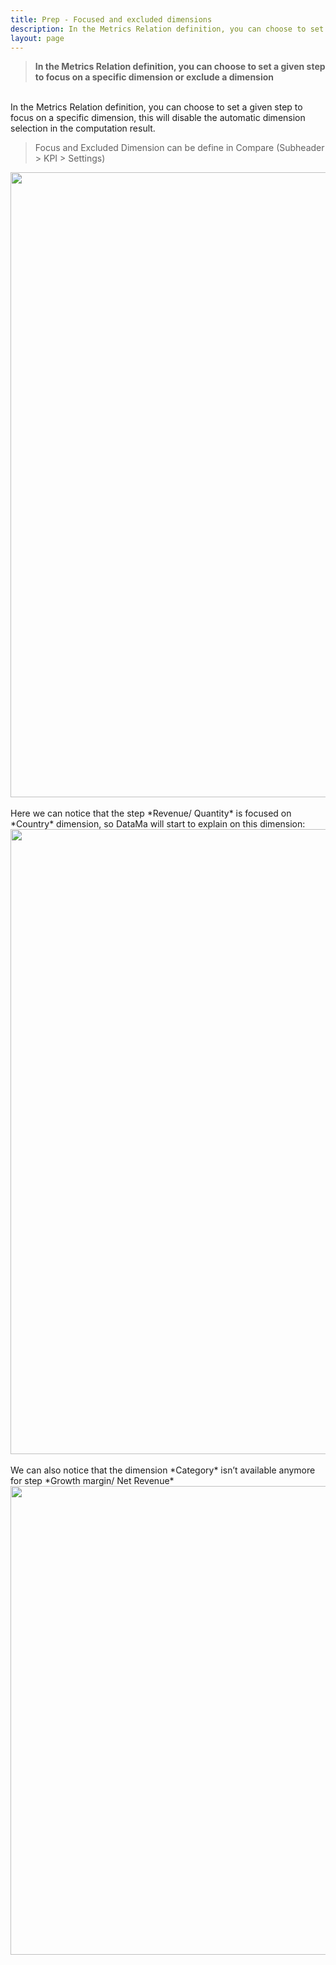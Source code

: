 ```yaml
---
title: Prep - Focused and excluded dimensions
description: In the Metrics Relation definition, you can choose to set a given step to focus on a specific dimension or exclude a dimension
layout: page
---
```


> **In the Metrics Relation definition, you can choose to set a given step to focus on a specific dimension or exclude a dimension**

<br>
In the Metrics Relation definition, you can choose to set a given step to focus on a specific dimension, this will disable the automatic dimension selection in the computation result.

> Focus and Excluded Dimension can be define in Compare (Subheader > KPI > Settings)

<center><img src="{{site.url}}/{{site.baseurl}}/core_app/new/prep/interface/images/prep_focusExcludeDimension.JPG" style="width:1000px;"/></center>

<br>
Here we can notice that the step *Revenue/ Quantity* is focused on *Country* dimension, so DataMa will start to explain on this dimension:

<center><img src="{{site.url}}/{{site.baseurl}}/core_app/new/prep/interface/images/prep_focusExcludeDimension2.JPG"  style="width:1000px;"/></center>
<br>
We can also notice that the dimension *Category* isn’t available anymore for step *Growth margin/ Net Revenue*


<center><img src="{{site.url}}/{{site.baseurl}}/core_app/new/prep/interface/images/prep_focusExcludeDimension3.jpg"   style="width:750px;"/></center>
    